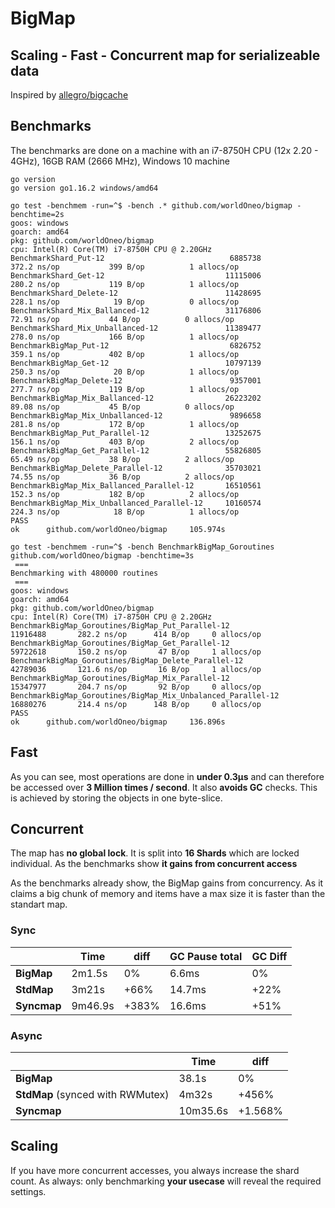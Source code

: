 # BigMap
## Scaling - Fast - Concurrent map for serializeable data

Inspired by [allegro/bigcache](https://github.com/allegro/bigcache/)

## Benchmarks
The benchmarks are done on a machine with an i7-8750H CPU (12x 2.20 - 4GHz), 16GB  RAM (2666 MHz), Windows 10 machine
```
go version
go version go1.16.2 windows/amd64

go test -benchmem -run=^$ -bench .* github.com/worldOneo/bigmap -benchtime=2s
goos: windows
goarch: amd64
pkg: github.com/worldOneo/bigmap
cpu: Intel(R) Core(TM) i7-8750H CPU @ 2.20GHz
BenchmarkShard_Put-12                            6885738               372.2 ns/op           399 B/op          1 allocs/op
BenchmarkShard_Get-12                           11115006               280.2 ns/op           119 B/op          1 allocs/op
BenchmarkShard_Delete-12                        11428695               228.1 ns/op            19 B/op          0 allocs/op
BenchmarkShard_Mix_Ballanced-12                 31176806                72.91 ns/op           44 B/op          0 allocs/op
BenchmarkShard_Mix_Unballanced-12               11389477               278.0 ns/op           166 B/op          1 allocs/op
BenchmarkBigMap_Put-12                           6826752               359.1 ns/op           402 B/op          1 allocs/op
BenchmarkBigMap_Get-12                          10797139               250.3 ns/op            20 B/op          1 allocs/op
BenchmarkBigMap_Delete-12                        9357001               277.7 ns/op           119 B/op          1 allocs/op
BenchmarkBigMap_Mix_Ballanced-12                26223202                89.08 ns/op           45 B/op          0 allocs/op
BenchmarkBigMap_Mix_Unballanced-12               9896658               281.8 ns/op           172 B/op          1 allocs/op
BenchmarkBigMap_Put_Parallel-12                 13252675               156.1 ns/op           403 B/op          2 allocs/op
BenchmarkBigMap_Get_Parallel-12                 55826805                65.49 ns/op           38 B/op          2 allocs/op
BenchmarkBigMap_Delete_Parallel-12              35703021                74.55 ns/op           36 B/op          2 allocs/op
BenchmarkBigMap_Mix_Ballanced_Parallel-12       16510561               152.3 ns/op           182 B/op          2 allocs/op
BenchmarkBigMap_Mix_Unballanced_Parallel-12     10160574               224.3 ns/op            18 B/op          1 allocs/op
PASS
ok      github.com/worldOneo/bigmap     105.974s

go test -benchmem -run=^$ -bench BenchmarkBigMap_Goroutines github.com/worldOneo/bigmap -benchtime=3s
 === 
Benchmarking with 480000 routines
 ===
goos: windows
goarch: amd64
pkg: github.com/worldOneo/bigmap
cpu: Intel(R) Core(TM) i7-8750H CPU @ 2.20GHz
BenchmarkBigMap_Goroutines/BigMap_Put_Parallel-12               11916488       282.2 ns/op      414 B/op     0 allocs/op
BenchmarkBigMap_Goroutines/BigMap_Get_Parallel-12               59722618       150.2 ns/op       47 B/op     1 allocs/op
BenchmarkBigMap_Goroutines/BigMap_Delete_Parallel-12            42789036       121.6 ns/op       16 B/op     1 allocs/op
BenchmarkBigMap_Goroutines/BigMap_Mix_Parallel-12               15347977       204.7 ns/op       92 B/op     0 allocs/op
BenchmarkBigMap_Goroutines/BigMap_Mix_Unbalanced_Parallel-12    16880276       214.4 ns/op      148 B/op     0 allocs/op
PASS
ok      github.com/worldOneo/bigmap     136.896s
```

## Fast
As you can see, most operations are done in **under 0.3μs** and can therefore be accessed over **3 Million times / second**.
It also **avoids GC** checks. This is achieved by storing the objects in one byte-slice.

## Concurrent
The map has **no global lock**.
It is split into **16 Shards** which are locked individual. As the benchmarks show **it gains from concurrent access**

As the benchmarks already show, the BigMap gains from concurrency.
As it claims a big chunk of memory and items have a max size it is faster than the standart map.
### Sync
| | Time | diff | GC Pause total | GC Diff |
| --- | --- |--- | --- | --- |
| **BigMap** | 2m1.5s | 0% | 6.6ms | 0% |
| **StdMap** | 3m21s | +66% | 14.7ms | +22% |
| **Syncmap** | 9m46.9s | +383% | 16.6ms | +51% |
 
### Async
| | Time | diff |
| --- | --- |--- |
| **BigMap** | 38.1s | 0% |
| **StdMap** (synced with RWMutex) | 4m32s | +456% |
| **Syncmap** | 10m35.6s | +1.568% |

## Scaling
If you have more concurrent accesses, you always increase the shard count.
As always: only benchmarking **your usecase** will reveal the required settings.